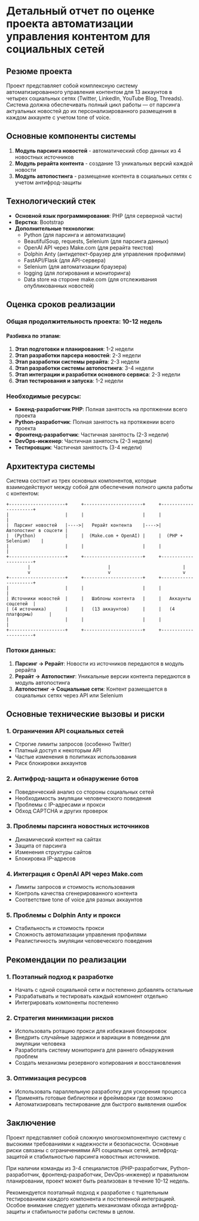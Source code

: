 # Детальный отчет по оценке проекта автоматизации управления контентом для социальных сетей

## Резюме проекта

Проект представляет собой комплексную систему автоматизированного управления контентом для 13 аккаунтов в четырех социальных сетях (Twitter, LinkedIn, YouTube Blog, Threads). Система должна обеспечивать полный цикл работы — от парсинга актуальных новостей до их персонализированного размещения в каждом аккаунте с учетом tone of voice.

## Основные компоненты системы

1. **Модуль парсинга новостей** - автоматический сбор данных из 4 новостных источников
2. **Модуль рерайта контента** - создание 13 уникальных версий каждой новости
3. **Модуль автопостинга** - размещение контента в социальных сетях с учетом антифрод-защиты

## Технологический стек

- **Основной язык программирования**: PHP (для серверной части)
- **Верстка**: Bootstrap
- **Дополнительные технологии**:
  - Python (для парсинга и автоматизации)
  - BeautifulSoup, requests, Selenium (для парсинга данных)
  - OpenAI API через Make.com (для рерайта текстов)
  - Dolphin Anty (антидетект-браузер для управления профилями)
  - FastAPI/Flask (для API-сервера)
  - Selenium (для автоматизации браузера)
  - logging (для логирования и мониторинга)
  - Data store на стороне make.com (для отслеживания опубликованных новостей)

## Оценка сроков реализации

### Общая продолжительность проекта: 10-12 недель

#### Разбивка по этапам:

1. **Этап подготовки и планирования**: 1-2 недели
2. **Этап разработки парсера новостей**: 2-3 недели
3. **Этап разработки системы рерайта**: 2-3 недели
4. **Этап разработки системы автопостинга**: 3-4 недели
5. **Этап интеграции и разработки основного сервиса**: 2-3 недели
6. **Этап тестирования и запуска**: 1-2 недели

### Необходимые ресурсы:

- **Бэкенд-разработчик PHP**: Полная занятость на протяжении всего проекта
- **Python-разработчик**: Полная занятость на протяжении всего проекта
- **Фронтенд-разработчик**: Частичная занятость (2-3 недели)
- **DevOps-инженер**: Частичная занятость (2-3 недели)
- **Тестировщик**: Частичная занятость (3-4 недели)

## Архитектура системы

Система состоит из трех основных компонентов, которые взаимодействуют между собой для обеспечения полного цикла работы с контентом:

```
+---------------------+     +----------------------+     +----------------------+
|                     |     |                      |     |                      |
|  Парсинг новостей   |---->|   Рерайт контента    |---->|  Автопостинг в соцсети |
|  (Python)           |     |  (Make.com + OpenAI) |     |  (PHP + Selenium)    |
|                     |     |                      |     |                      |
+---------------------+     +----------------------+     +----------------------+
        |                             |                           |
        v                             v                           v
+---------------------+     +----------------------+     +----------------------+
|                     |     |                      |     |                      |
| Источники новостей  |     |   Шаблоны контента   |     |   Аккаунты соцсетей  |
| (4 источника)       |     |   (13 аккаунтов)     |     |   (4 платформы)      |
|                     |     |                      |     |                      |
+---------------------+     +----------------------+     +----------------------+
```

### Потоки данных:

1. **Парсинг → Рерайт**: Новости из источников передаются в модуль рерайта
2. **Рерайт → Автопостинг**: Уникальные версии контента передаются в модуль автопостинга
3. **Автопостинг → Социальные сети**: Контент размещается в социальных сетях через API или Selenium

## Основные технические вызовы и риски

### 1. Ограничения API социальных сетей
- Строгие лимиты запросов (особенно Twitter)
- Платный доступ к некоторым API
- Частые изменения в политиках использования
- Риск блокировки аккаунтов

### 2. Антифрод-защита и обнаружение ботов
- Поведенческий анализ со стороны социальных сетей
- Необходимость эмуляции человеческого поведения
- Проблемы с IP-адресами и прокси
- Обход CAPTCHA и других проверок

### 3. Проблемы парсинга новостных источников
- Динамический контент на сайтах
- Защита от парсинга
- Изменения структуры сайтов
- Блокировка IP-адресов

### 4. Интеграция с OpenAI API через Make.com
- Лимиты запросов и стоимость использования
- Контроль качества сгенерированного контента
- Соответствие tone of voice для разных аккаунтов

### 5. Проблемы с Dolphin Anty и прокси
- Стабильность и стоимость прокси
- Сложность автоматизации управления профилями
- Реалистичность эмуляции человеческого поведения

## Рекомендации по реализации

### 1. Поэтапный подход к разработке
- Начать с одной социальной сети и постепенно добавлять остальные
- Разрабатывать и тестировать каждый компонент отдельно
- Интегрировать компоненты постепенно

### 2. Стратегия минимизации рисков
- Использовать ротацию прокси для избежания блокировок
- Внедрить случайные задержки и вариации в поведении для эмуляции человека
- Разработать систему мониторинга для раннего обнаружения проблем
- Создать механизмы резервного копирования и восстановления

### 3. Оптимизация ресурсов
- Использовать параллельную разработку для ускорения процесса
- Применять готовые библиотеки и фреймворки где возможно
- Автоматизировать тестирование для быстрого выявления ошибок

## Заключение

Проект представляет собой сложную многокомпонентную систему с высокими требованиями к надежности и безопасности. Основные риски связаны с ограничениями API социальных сетей, антифрод-защитой и стабильностью парсинга новостных источников.

При наличии команды из 3-4 специалистов (PHP-разработчик, Python-разработчик, фронтенд-разработчик, DevOps-инженер) и правильном планировании, проект может быть реализован в течение 10-12 недель.

Рекомендуется поэтапный подход к разработке с тщательным тестированием каждого компонента и постепенной интеграцией. Особое внимание следует уделить механизмам обхода антифрод-защиты и стабильности работы системы в целом.
